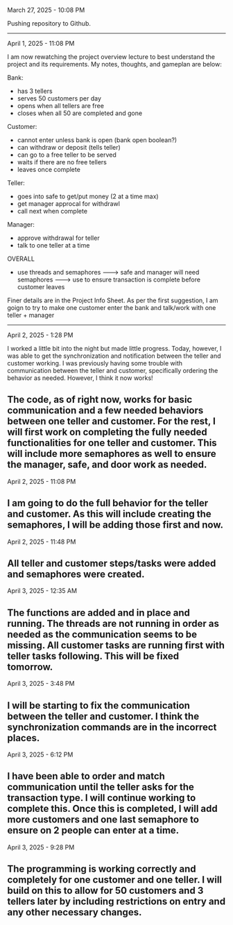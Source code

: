 March 27, 2025 - 10:08 PM

Pushing repository to Github.

---------------------------------------------------------------------------
April 1, 2025 - 11:08 PM

I am now rewatching the project overview lecture to best understand the project and its requirements. My notes, thoughts, and gameplan are below:

Bank:
- has 3 tellers
- serves 50 customers per day
- opens when all tellers are free
- closes when all 50 are completed and gone

Customer:
- cannot enter unless bank is open (bank open boolean?)
- can withdraw or deposit (tells teller)
- can go to a free teller to be served
- waits if there are no free tellers
- leaves once complete


Teller:
- goes into safe to get/put money (2 at a time max)
- get manager approcal for withdrawl
- call next when complete

Manager:
- approve withdrawal for teller
- talk to one teller at a time

OVERALL
- use threads and semaphores
---> safe and manager will need semaphores
---> use to ensure transaction is complete before customer leaves

Finer details are in the Project Info Sheet. As per the first suggestion, I am goign to try to make one customer enter the bank and talk/work with one teller + manager

---------------------------------------------------------------------------
April 2, 2025 - 1:28 PM

I worked a little bit into the night but made little progress. Today, however, I was able to get the synchronization and notification between the teller and customer working. I was previously having some trouble with communication between the teller and customer, specifically ordering the behavior as needed. However, I think it now works!

The code, as of right now, works for basic communication and a few needed behaviors between one teller and customer. For the rest, I will first work on completing the fully needed functionalities for one teller and customer. This will include more semaphores as well to ensure the manager, safe, and door work as needed.
---------------------------------------------------------------------------
April 2, 2025 - 11:08 PM

I am going to do the full behavior for the teller and customer. As this will include creating the semaphores, I will be adding those first and now.
---------------------------------------------------------------------------
April 2, 2025 - 11:48 PM

All teller and customer steps/tasks were added and semaphores were created.
---------------------------------------------------------------------------
April 3, 2025 - 12:35 AM

The functions are added and in place and running. The threads are not running in order as needed as the communication seems to be missing. All customer tasks are running first with teller tasks following. This will be fixed tomorrow.
---------------------------------------------------------------------------
April 3, 2025 - 3:48 PM

I will be starting to fix the communication between the teller and customer. I think the synchronization commands are in the incorrect places.
---------------------------------------------------------------------------
April 3, 2025 - 6:12 PM

I have been able to order and match communication until the teller asks for the transaction type. I will continue working to complete this. Once this is completed, I will add more customers and one last semaphore to ensure on 2 people can enter at a time.
---------------------------------------------------------------------------
April 3, 2025 - 9:28 PM

The programming is working correctly and completely for one customer and one teller. I will build on this to allow for 50 customers and 3 tellers later by including restrictions on entry and any other necessary changes.
---------------------------------------------------------------------------
